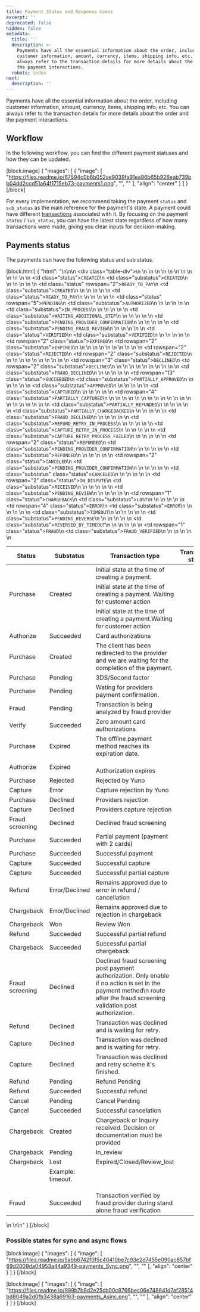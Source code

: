 ```yaml
---
title: Payment Status and Response Codes
excerpt: ''
deprecated: false
hidden: false
metadata:
  title: ''
  description: >-
    Payments have all the essential information about the order, including
    customer information, amount, currency, items, shipping info, etc. You can
    always refer to the transaction details for more details about the order and
    the payment interactions.
  robots: index
next:
  description: ''
---
```

Payments have all the essential information about the order, including customer information, amount, currency, items, shipping info, etc. You can always refer to the transaction details for more details about the order and the payment interactions. 

## Workflow

In the following workflow, you can find the different payment statuses and how they can be updated. 

[block:image]
{
  "images": [
    {
      "image": [
        "https://files.readme.io/67594c0b6b052ae9039fa91ea96b65b926eab739bb04dd2ccd51a64f1715eb73-payments1.png",
        "",
        ""
      ],
      "align": "center"
    }
  ]
}
[/block]


For every implementation, we recommend taking the payment <code>status</code> and <code>sub_status</code> as the main reference for the payment's state. A payment could have different [transactions](https://docs.y.uno/reference/transaction) associated with it. By focusing on the payment <code>status</code> / <code>sub_status</code>, you can have the latest state regardless of how many transactions were made, giving you clear inputs for decision-making.

## Payments status

The payments can have the following status and sub status.

[block:html]
{
  "html": "<style>\n  .table-div .substatus,\n  .table-div .status {\n    font-size: 12px;\n  }\n\n  .table-div .substatus {\n    word-wrap: break-word;\n    word-break: break-all;\n  }\n</style>\n\n<body>\n  <div class=\"table-div\">\n    <table>\n      <thead>\n        <tr>\n          <th>Status</th>\n          <th>Substatus</th>\n          <th>Transaction type</th>\n          <th>Transaction status</th>\n          <th>Description</th>\n        </tr>\n      </thead>\n      <tbody>\n        <tr>\n          <td class=\"status\"><code>CREATED</code></td>\n          <td class=\"substatus\"><code>CREATED</code></td>\n          <td></td>\n          <td></td>\n          <td>Initial state at the time of creating a payment.</td>\n        </tr>\n        <tr>\n          <td class=\"status\" rowspan=\"2\"><code>READY_TO_PAY</code></td>\n          <td class=\"substatus\"><code>CREATED</code></td>\n          <td>Purchase</td>\n          <td>Created</td>\n          <td>Initial state at the time of creating a payment. Waiting for customer action</td>\n        </tr>\n        <tr>\n          <td class=\"status\"><code>READY_TO_PAY</code></td>\n          <td></td>\n          <td></td>\n          <td>Initial state at the time of creating a payment.Waiting for customer action</td>\n        </tr>\n        <tr>\n          <td class=\"status\" rowspan=\"5\"><code>PENDING</code></td>\n          <td class=\"substatus\"><code>AUTHORIZED</code></td>\n          <td>Authorize</td>\n          <td>Succeeded</td>\n          <td>Card authorizations</td>\n        </tr>\n        <tr>\n          <td class=\"substatus\"><code>IN_PROCESS</code></td>\n          <td>Purchase</td>\n          <td>Created</td>\n          <td>The client has been redirected to the provider and we are waiting for the completion of the payment.</td>\n        </tr>\n        <tr>\n          <td class=\"substatus\"><code>WAITING_ADDITIONAL_STEP</code></td>\n          <td>Purchase</td>\n          <td>Pending</td>\n          <td>3DS/Second factor</td>\n        </tr>\n        <tr>\n          <td class=\"substatus\"><code>PENDING_PROVIDER_CONFIRMATION</code></td>\n          <td>Purchase</td>\n          <td>Pending</td>\n          <td>Wating for providers payment confirmation.</td>\n        </tr>\n        <tr>\n          <td class=\"substatus\"><code>PENDING_FRAUD_REVIEW</code></td>\n          <td>Fraud</td>\n          <td>Pending</td>\n          <td>Transaction is being analyzed by fraud provider</td>\n        </tr>\n        <tr>\n          <td class=\"status\"><code>VERIFIED</code></td>\n          <td class=\"substatus\"><code>VERIFIED</code></td>\n          <td>Verify</td>\n          <td>Succeeded</td>\n          <td>Zero amount card authorizations</td>\n        </tr>\n        <tr>\n          <td rowspan=\"2\" class=\"status\"><code>EXPIRED</code></td>\n          <td rowspan=\"2\" class=\"substatus\"><code>EXPIRED</code></td>\n          <td>Purchase</td>\n          <td>Expired</td>\n          <td>The offline payment method reaches its expiration date.</td>\n        </tr>\n        <tr>\n          <td>Authorize</td>\n          <td>Expired</td>\n          <td><br>Authorization expires</td>\n        </tr>\n        <tr>\n          <td rowspan=\"2\" class=\"status\"><code>REJECTED</code></td>\n          <td rowspan=\"2\" class=\"substatus\"><code>REJECTED</code></td>\n          <td>Purchase</td>\n          <td>Rejected</td>\n          <td>Rejected by Yuno</td>\n        </tr>\n        <tr>\n          <td>Capture</td>\n          <td>Error</td>\n          <td>Capture rejection by Yuno</td>\n        </tr>\n        <tr>\n          <td rowspan=\"3\" class=\"status\"><code>DECLINED</code></td>\n          <td rowspan=\"2\" class=\"substatus\"><code>DECLINED</code></td>\n          <td>Purchase</td>\n          <td>Declined</td>\n          <td>Providers rejection</td>\n        </tr>\n        <tr>\n          <td>Capture</td>\n          <td>Declined</td>\n          <td>Providers capture rejection</td>\n        </tr>\n        <tr>\n          <td class=\"substatus\"><code>FRAUD_DECLINED</code></td>\n          <td>Fraud screening</td>\n          <td>Declined</td>\n          <td>Declined fraud screening</td>\n        </tr>\n        <tr>\n          <td rowspan=\"13\" class=\"status\"><code>SUCCEEDED</code></td>\n          <td class=\"substatus\"><code>PARTIALLY_APPROVED</code></td>\n          <td>Purchase</td>\n          <td>Succeeded</td>\n          <td>Partial payment (payment with 2 cards)</td>\n        </tr>\n        <tr>\n          <td class=\"substatus\"><code>APPROVED</code></td>\n          <td>Purchase</td>\n          <td>Succeeded</td>\n          <td>Successful payment</td>\n        </tr>\n        <tr>\n          <td class=\"substatus\"><code>CAPTURED</code></td>\n          <td>Capture</td>\n          <td>Succeeded</td>\n          <td>Successful capture</td>\n        </tr>\n        <tr>\n          <td rowspan=\"4\" class=\"substatus\"><code>PARTIALLY_CAPTURED</code></td>\n          <td>Capture</td>\n          <td>Succeeded</td>\n          <td>Successful partial capture</td>\n        </tr>\n        <tr>\n          <td>Refund</td>\n          <td>Error/Declined</td>\n          <td>Remains approved due to error in refund / cancellation</td>\n        </tr>\n        <tr>\n          <td>Chargeback</td>\n          <td>Error/Declined</td>\n          <td>Remains approved due to rejection in chargeback</td>\n        </tr>\n        <tr>\n          <td>Chargeback</td>\n          <td>Won</td>\n          <td>Review Won</td>\n        </tr>\n        <tr>\n          <td class=\"substatus\"><code>PARTIALLY_REFUNDED</code></td>\n          <td>Refund</td>\n          <td>Succeeded</td>\n          <td>Successful partial refund</td>\n        </tr>\n        <tr>\n          <td class=\"substatus\"><code>PARTIALLY_CHARGEBACKED</code></td>\n          <td>Chargeback</td>\n          <td>Succeeded</td>\n          <td>Successful partial chargeback</td>\n        </tr>\n        <tr>\n          <td class=\"substatus\"><code>FRAUD_DECLINED</code></td>\n          <td>Fraud screening</td>\n          <td>Declined</td>\n          <td>Declined fraud screening post payment authorization. Only enable if no action is set in the payment method\n            route after the fraud screening validation post authorization. </td>\n        </tr>\n        <tr>\n          <td class=\"substatus\"><code>REFUND_RETRY_IN_PROCESS</code></td>\n          <td>Refund</td>\n          <td>Declined</td>\n          <td>Transaction was declined and is waiting for retry.</td>\n        </tr>\n        <tr>\n          <td class=\"substatus\"><code>CAPTURE_RETRY_IN_PROCESS</code></td>\n          <td>Capture</td>\n          <td>Declined</td>\n          <td>Transaction was declined and is waiting for retry.</td>\n        </tr>\n        <tr>\n          <td class=\"substatus\"><code>CAPTURE_RETRY_PROCESS_FAILED</code></td>\n          <td>Capture</td>\n          <td>Declined</td>\n          <td>Transaction was declined and retry scheme it's finished.</td>\n        </tr>\n        <tr>\n          <td rowspan=\"2\" class=\"status\"><code>REFUNDED</code></td>\n          <td class=\"substatus\"><code>PENDING_PROVIDER_CONFIRMATION</code></td>\n          <td>Refund</td>\n          <td>Pending</td>\n          <td>Refund Pending</td>\n        </tr>\n        <tr>\n          <td class=\"substatus\"><code>REFUNDED</code></td>\n          <td>Refund</td>\n          <td>Succeeded</td>\n          <td>Successful refund</td>\n        </tr>\n        <tr>\n          <td rowspan=\"2\" class=\"status\"><code>CANCELED</code></td>\n          <td class=\"substatus\"><code>PENDING_PROVIDER_CONFIRMATION</code></td>\n          <td>Cancel</td>\n          <td>Pending</td>\n          <td>Cancel Pending</td>\n        </tr>\n        <tr>\n          <td class=\"substatus\" class=\"status\"><code>CANCELED</code></td>\n          <td>Cancel</td>\n          <td>Succeeded</td>\n          <td>Successful cancelation</td>\n        </tr>\n        <tr>\n          <td rowspan=\"2\" class=\"status\"><code>IN_DISPUTE</code></td>\n          <td class=\"substatus\"><code>RECEIVED</code></td>\n          <td>Chargeback</td>\n          <td>Created</td>\n          <td>Chargeback or Inquiry received. Decision or documentation must be provided</td>\n        </tr>\n        <tr>\n          <td class=\"substatus\"><code>PENDING_REVIEW</code></td>\n          <td>Chargeback</td>\n          <td>Pending</td>\n          <td>In_review</td>\n        </tr>\n        <tr>\n          <td rowspan=\"1\" class=\"status\"><code>CHARGEBACK</code></td>\n          <td class=\"substatus\"><code>LOST</code></td>\n          <td>Chargeback</td>\n          <td>Lost</td>\n          <td>Expired/Closed/Review_lost</td>\n        </tr>\n        <tr>\n          <td rowspan=\"4\" class=\"status\"><code>ERROR</code></td>\n          <td class=\"substatus\"><code>ERROR</code></td>\n          <td></td>\n          <td>Example: timeout.</td>\n          <td></td>\n        </tr>\n        <tr>\n          <td class=\"substatus\"><code>TIMEOUT</code></td>\n          <td></td>\n          <td></td>\n          <td></td>\n        </tr>\n        <tr>\n          <td class=\"substatus\"><code>PENDING_REVERSE</code></td>\n          <td></td>\n          <td></td>\n          <td></td>\n        </tr>\n        <tr>\n          <td class=\"substatus\"><code>REVERSED_BY_TIMEOUT</code></td>\n          <td></td>\n          <td></td>\n          <td></td>\n        </tr>\n        <tr>\n          <td rowspan=\"1\" class=\"status\"><code>FRAUD</code></td>\n          <td class=\"substatus\"><code>FRAUD_VERIFIED</code></td>\n          <td>Fraud</td>\n          <td>Succeeded</td>\n          <td>Transaction verified by fraud provider during stand alone fraud verification</td>\n        </tr>\n      </tbody>\n    </table>\n  </div>\n</body>\n"
}
[/block]


### Possible states for sync and async flows

[block:image]
{
  "images": [
    {
      "image": [
        "https://files.readme.io/5abb6742f0f5c40410be7c93e2d7455e090ac857bf69d2009da04953a44a9349-payments_Sync.png",
        "",
        ""
      ],
      "align": "center"
    }
  ]
}
[/block]


[block:image]
{
  "images": [
    {
      "image": [
        "https://files.readme.io/999b7b8d2e25cb00c8766bec06e748841d7af28514bd8049a2d0fb3438a69163-payments_Asinc.png",
        "",
        ""
      ],
      "align": "center"
    }
  ]
}
[/block]